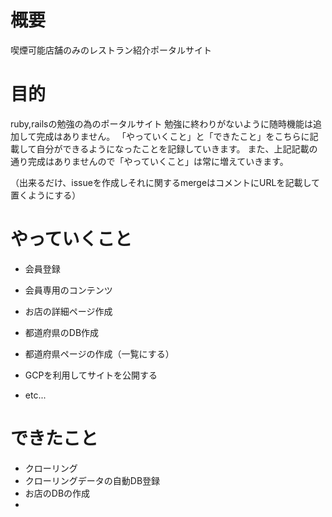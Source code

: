 # 概要

喫煙可能店舗のみのレストラン紹介ポータルサイト

# 目的
ruby,railsの勉強の為のポータルサイト
勉強に終わりがないように随時機能は追加して完成はありません。
「やっていくこと」と「できたこと」をこちらに記載して自分ができるようになったことを記録していきます。
また、上記記載の通り完成はありませんので「やっていくこと」は常に増えていきます。

（出来るだけ、issueを作成しそれに関するmergeはコメントにURLを記載して置くようにする）

# やっていくこと

* 会員登録

* 会員専用のコンテンツ

* お店の詳細ページ作成

* 都道府県のDB作成

* 都道府県ページの作成（一覧にする）

* GCPを利用してサイトを公開する

* etc...

# できたこと

* クローリング
* クローリングデータの自動DB登録
* お店のDBの作成
* 

